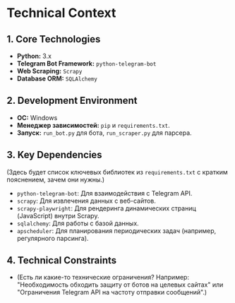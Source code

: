 # Technical Context

## 1. Core Technologies

*   **Python:** 3.x
*   **Telegram Bot Framework:** `python-telegram-bot`
*   **Web Scraping:** `Scrapy`
*   **Database ORM:** `SQLAlchemy`

## 2. Development Environment

*   **ОС:** Windows
*   **Менеджер зависимостей:** `pip` и `requirements.txt`.
*   **Запуск:** `run_bot.py` для бота, `run_scraper.py` для парсера.

## 3. Key Dependencies

(Здесь будет список ключевых библиотек из `requirements.txt` с кратким пояснением, зачем они нужны.)

*   `python-telegram-bot`: Для взаимодействия с Telegram API.
*   `scrapy`: Для извлечения данных с веб-сайтов.
*   `scrapy-playwright`: Для рендеринга динамических страниц (JavaScript) внутри Scrapy.
*   `sqlalchemy`: Для работы с базой данных.
*   `apscheduler`: Для планирования периодических задач (например, регулярного парсинга).

## 4. Technical Constraints

*   (Есть ли какие-то технические ограничения? Например: "Необходимость обходить защиту от ботов на целевых сайтах" или "Ограничения Telegram API на частоту отправки сообщений".)